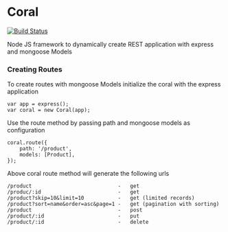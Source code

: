 Coral
=====

[![Build Status](https://secure.travis-ci.org/prathamesh7pute/coral.png?branch=master)](http://travis-ci.org/a-1/coral)

Node JS framework to dynamically create REST application with express and mongoose Models

### Creating Routes

To create routes with mongoose Models initialize the coral with the express application

	var app = express();
	var coral = new Coral(app);

Use the route method by passing path and mongoose models as configuration

	coral.route({
		path: '/product',
		models:	[Product],
	});

Above coral route method will generate the following urls

	/product							-	get
	/produc/:id							-	get
	/product?skip=10&limit=10	  		-	get (limited records)
	/product?sort=name&order=asc&page=1	-	get	(pagination with sorting)
	/product							-	post
	/product/:id						-	put
	/product/:id						-	delete
